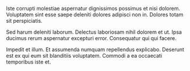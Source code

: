 Iste corrupti molestiae aspernatur dignissimos possimus et nisi dolorem. Voluptatem sint esse saepe deleniti dolores adipisci non in. Dolores totam sit perspiciatis.
 Sed harum deleniti laborum. Delectus laboriosam nihil dolorem et ut. Ipsa ducimus rerum aspernatur excepturi error. Consequatur qui qui facere.
 Impedit et illum. Et assumenda numquam repellendus explicabo. Deserunt est ex qui eum sit blanditiis voluptatem. Commodi a ea occaecati temporibus iste et.